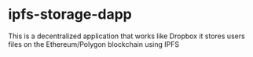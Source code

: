 # ipfs-storage-dapp
This is a decentralized application that works like Dropbox it stores users files on the Ethereum/Polygon blockchain using IPFS
